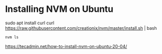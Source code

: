 
# Installing NVM on Ubuntu

sudo apt install curl 
curl https://raw.githubusercontent.com/creationix/nvm/master/install.sh | bash 

```
nvm ls
```

https://tecadmin.net/how-to-install-nvm-on-ubuntu-20-04/